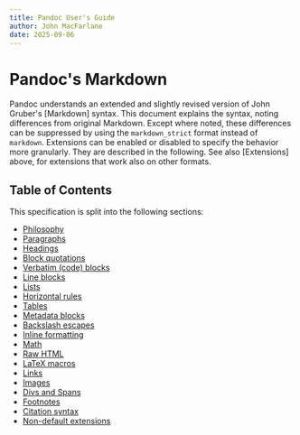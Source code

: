 ```yaml
---
title: Pandoc User's Guide
author: John MacFarlane
date: 2025-09-06
---
```


# Pandoc's Markdown

Pandoc understands an extended and slightly revised version of
John Gruber's [Markdown] syntax.  This document explains the syntax,
noting differences from original Markdown. Except where noted, these
differences can be suppressed by using the `markdown_strict` format instead
of `markdown`. Extensions can be enabled or disabled to specify the
behavior more granularly. They are described in the following. See also
[Extensions] above, for extensions that work also on other formats.

## Table of Contents

This specification is split into the following sections:

- [Philosophy](pandoc-spec/philosophy.md)
- [Paragraphs](pandoc-spec/paragraphs.md)
- [Headings](pandoc-spec/headings.md)
- [Block quotations](pandoc-spec/block-quotations.md)
- [Verbatim (code) blocks](pandoc-spec/verbatim-code-blocks.md)
- [Line blocks](pandoc-spec/line-blocks.md)
- [Lists](pandoc-spec/lists.md)
- [Horizontal rules](pandoc-spec/horizontal-rules.md)
- [Tables](pandoc-spec/tables.md)
- [Metadata blocks](pandoc-spec/metadata-blocks.md)
- [Backslash escapes](pandoc-spec/backslash-escapes.md)
- [Inline formatting](pandoc-spec/inline-formatting.md)
- [Math](pandoc-spec/math.md)
- [Raw HTML](pandoc-spec/raw-html.md)
- [LaTeX macros](pandoc-spec/latex-macros.md)
- [Links](pandoc-spec/links.md)
- [Images](pandoc-spec/images.md)
- [Divs and Spans](pandoc-spec/divs-and-spans.md)
- [Footnotes](pandoc-spec/footnotes.md)
- [Citation syntax](pandoc-spec/citation-syntax.md)
- [Non-default extensions](pandoc-spec/non-default-extensions.md)